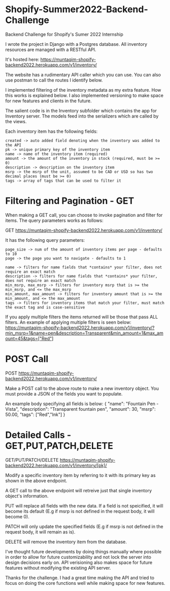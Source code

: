 # Shopify-Summer2022-Backend-Challenge
Backend Challenge for Shopify's Sumer 2022 Internship

I wrote the project in Django with a Postgres database.
All inventory resources are managed with a RESTful API.

It's hosted here: https://muntaqim-shopify-backend2022.herokuapp.com/v1/inventory/

The website has a rudimentary API caller which you can use. You can also use postman to call the routes I identify below.

I implemented filtering of the inventory metadata as my extra feature. How this works is explained below.
I also implemented versioning to make space for new features and clients in the future.

The salient code is in the Inventory subfolder which contains the app for Inventory server. The models feed into the serializers which are called by the views.

Each inventory item has the following fields:
```
created -> auto added field denoting when the inventory was added to the API
pk -> unique primary key of the inventory item
name -> name of the inventory item (required)
amount -> the amount of the inventory in stock (required, must be >= 0)
description -> description on the inventory item
msrp -> the msrp of the unit, assumed to be CAD or USD so has two decimal places (must be >= 0)
tags -> array of tags that can be used to filter it
```
# Filtering and Pagination - GET #

When making a GET call, you can choose to invoke pagination and filter for items. The query parameters works as follows:

GET https://muntaqim-shopify-backend2022.herokuapp.com/v1/inventory/

  It has the following query parameters:
  
    page_size -> num of the amount of inventory items per page - defaults to 10
    page -> the page you want to navigate - defaults to 1
    
    name -> filters for name fields that *contains* your filter, does not require an exact match
    description -> filters for name fields that *contains* your filter, does not require an exact match
    min_msrp, max_msrp -> filters for inventory msrp that is >= the min_msrp, and <= the max_msrp
    min_amount, max_amount -> filters for inventory amount that is >= the min_amount, and <= the max_amount
    tags -> filters for inventory items that match your filter, must match the exact tag and is case-sensitive
   
  If you apply multiple filters the items returned will be those that pass ALL filters. An example of applying multiple filters is seen below:
  https://muntaqim-shopify-backend2022.herokuapp.com/v1/inventory/?min_msrp=1&name=pen&description=Transparent&min_amount=1&max_amount=45&tags=["Red"]
  
# POST Call #

POST https://muntaqim-shopify-backend2022.herokuapp.com/v1/inventory/

Make a POST call to the above route to make a new inventory object. You must provide a JSON of the fields you want to populate.

An example body specifying all fields is below:
{
    "name": "Fountain Pen - Vista",
    "description": "Transparent fountain pen",
    "amount": 30,
    "msrp": 50.00,
    "tags": ["Red","Ink"]
}


# Detailed Calls - GET,PUT,PATCH,DELETE #

GET/PUT/PATCH/DELETE https://muntaqim-shopify-backend2022.herokuapp.com/v1/inventory/[pk]/
  
 Modify a specific inventory item by referring to it with its primary key as shown in the above endpoint.

 A GET call to the above endpoint will retreive just that single inventory object's information.

 PUT will replace all fields with the new data. If a field is not speicified, it will become its default (E.g if msrp is not defined in the request body, it will become 0). 

 PATCH will only update the specified fields (E.g if msrp is not defined in the request body, it will remain as is).
 
 DELETE will remove the inventory item from the database.
  
 
 I've thought future developments by doing things manually where possible in order to allow for future customizability and not lock the server into design decisions early on.
 API verisioning also makes space for future features without modifying the existing API server.
  
 Thanks for the challenge. I had a great time making the API and tried to focus on doing the core functions well while making space for new features.
